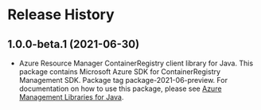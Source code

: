 # Release History

## 1.0.0-beta.1 (2021-06-30)

- Azure Resource Manager ContainerRegistry client library for Java. This package contains Microsoft Azure SDK for ContainerRegistry Management SDK.  Package tag package-2021-06-preview. For documentation on how to use this package, please see [Azure Management Libraries for Java](https://aka.ms/azsdk/java/mgmt).
